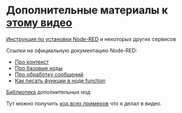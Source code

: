 # Дополнительные материалы к [этому видео](#)
[Инструкция по установки Node-RED](https://www.youtube.com/watch?v=IReCHprxwQ8) и некоторых других сервисов

Ссылки на официальную документацию Node-RED:

 - [Про контекст](https://nodered.org/docs/user-guide/context)
 - [Про базовые ноды](https://nodered.org/docs/user-guide/nodes)
 - [Про обработку сообщений](https://nodered.org/docs/user-guide/messages)
 - [Как писать функции в ноде function](https://nodered.org/docs/user-guide/writing-functions)

[Библиотека](https://flows.nodered.org/search?type=node) дополнительных нод

Тут можно получить [код всех примеров](#) что я делал в видео.
